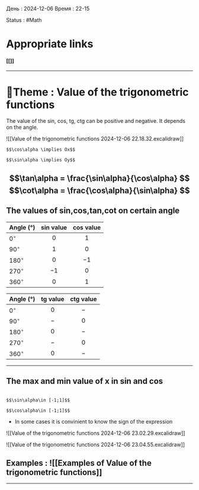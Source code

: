 День : 2024-12-06 
Время : 22-15

Status : #Math  


# Appropriate links
#### [[]]

---

# 📏Theme : Value of the trigonometric functions

The value of the sin, cos, tg, ctg can be positive and negative. It depends on the angle.

![[Value of the trigonometric functions 2024-12-06 22.18.32.excalidraw]]

```ad-important
$$\cos\alpha \implies Ox$$

$$\sin\alpha \implies Oy$$

```
 $$\tan\alpha = \frac{\sin\alpha}{\cos\alpha} $$$$\cot\alpha =  \frac{\cos\alpha}{\sin\alpha} $$
 ---
 ## The values of sin,cos,tan,cot on certain angle


| Angle (°)   | sin value | cos value |
| ----------- | :-------: | :-------: |
| $0^\circ$   |    $0$    |    $1$    |
| $90^\circ$  |    $1$    |    $0$    |
| $180^\circ$ |    $0$    |   $-1$    |
| $270^\circ$ |   $-1$    |    $0$    |
| $360^\circ$ |    $0$    |    $1$    |

| Angle (°)   | tg value | ctg value |
| ----------- | :------: | :-------: |
| $0^\circ$   |   $0$    |    $-$    |
| $90^\circ$  |   $-$    |    $0$    |
| $180^\circ$ |   $0$    |    $-$    |
| $270^\circ$ |   $-$    |    $0$    |
| $360^\circ$ |   $0$    |    $-$    |

---

 ## The max and min value of x in sin and cos

```ad-important

$$\sin\alpha\in [-1;1]$$

$$\cos\alpha\in [-1;1]$$
```


- In some cases it is convinient to know the sign of the expression

![[Value of the trigonometric functions 2024-12-06 23.02.29.excalidraw]]

![[Value of the trigonometric functions 2024-12-06 23.04.55.excalidraw]]

## Examples : ![[Examples of Value of the trigonometric functions]]


---


